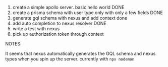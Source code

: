 1. create a simple apollo server. basic hello world DONE
2. create a prisma schema with user type only with only a few fields DONE
3. generate gql schema with nexus and add context done
4. add auto completion to nexus resolver DONE
5. write a test with nexus
6. pick up authorization token through context

NOTES:

It seems that nexus automatically generates the GQL schema and nexus types when you spin up the server. currently with `npx nodemon`
